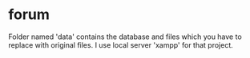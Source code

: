 # forum
Folder named 'data' contains the database and files which you have to replace with original files. I use local server 'xampp' for that project.
